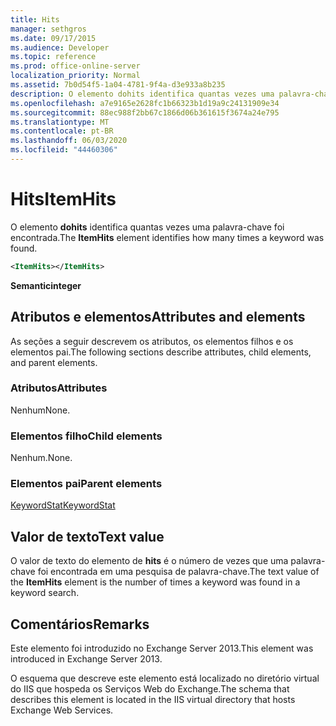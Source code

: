 ```yaml
---
title: Hits
manager: sethgros
ms.date: 09/17/2015
ms.audience: Developer
ms.topic: reference
ms.prod: office-online-server
localization_priority: Normal
ms.assetid: 7b0d54f5-1a04-4781-9f4a-d3e933a8b235
description: O elemento dohits identifica quantas vezes uma palavra-chave foi encontrada.
ms.openlocfilehash: a7e9165e2628fc1b66323b1d19a9c24131909e34
ms.sourcegitcommit: 88ec988f2bb67c1866d06b361615f3674a24e795
ms.translationtype: MT
ms.contentlocale: pt-BR
ms.lasthandoff: 06/03/2020
ms.locfileid: "44460306"
---
```

# <a name="itemhits"></a><span data-ttu-id="b0f68-103">Hits</span><span class="sxs-lookup"><span data-stu-id="b0f68-103">ItemHits</span></span>

<span data-ttu-id="b0f68-104">O elemento **dohits** identifica quantas vezes uma palavra-chave foi encontrada.</span><span class="sxs-lookup"><span data-stu-id="b0f68-104">The **ItemHits** element identifies how many times a keyword was found.</span></span> 
  
```XML
<ItemHits></ItemHits>
```

 <span data-ttu-id="b0f68-105">**Semantic**</span><span class="sxs-lookup"><span data-stu-id="b0f68-105">**integer**</span></span>
## <a name="attributes-and-elements"></a><span data-ttu-id="b0f68-106">Atributos e elementos</span><span class="sxs-lookup"><span data-stu-id="b0f68-106">Attributes and elements</span></span>

<span data-ttu-id="b0f68-107">As seções a seguir descrevem os atributos, os elementos filhos e os elementos pai.</span><span class="sxs-lookup"><span data-stu-id="b0f68-107">The following sections describe attributes, child elements, and parent elements.</span></span>
  
### <a name="attributes"></a><span data-ttu-id="b0f68-108">Atributos</span><span class="sxs-lookup"><span data-stu-id="b0f68-108">Attributes</span></span>

<span data-ttu-id="b0f68-109">Nenhum</span><span class="sxs-lookup"><span data-stu-id="b0f68-109">None.</span></span>
  
### <a name="child-elements"></a><span data-ttu-id="b0f68-110">Elementos filho</span><span class="sxs-lookup"><span data-stu-id="b0f68-110">Child elements</span></span>

<span data-ttu-id="b0f68-111">Nenhum.</span><span class="sxs-lookup"><span data-stu-id="b0f68-111">None.</span></span>
  
### <a name="parent-elements"></a><span data-ttu-id="b0f68-112">Elementos pai</span><span class="sxs-lookup"><span data-stu-id="b0f68-112">Parent elements</span></span>

[<span data-ttu-id="b0f68-113">KeywordStat</span><span class="sxs-lookup"><span data-stu-id="b0f68-113">KeywordStat</span></span>](keywordstat.md)
  
## <a name="text-value"></a><span data-ttu-id="b0f68-114">Valor de texto</span><span class="sxs-lookup"><span data-stu-id="b0f68-114">Text value</span></span>

<span data-ttu-id="b0f68-115">O valor de texto do elemento de **hits** é o número de vezes que uma palavra-chave foi encontrada em uma pesquisa de palavra-chave.</span><span class="sxs-lookup"><span data-stu-id="b0f68-115">The text value of the **ItemHits** element is the number of times a keyword was found in a keyword search.</span></span> 
  
## <a name="remarks"></a><span data-ttu-id="b0f68-116">Comentários</span><span class="sxs-lookup"><span data-stu-id="b0f68-116">Remarks</span></span>

<span data-ttu-id="b0f68-117">Este elemento foi introduzido no Exchange Server 2013.</span><span class="sxs-lookup"><span data-stu-id="b0f68-117">This element was introduced in Exchange Server 2013.</span></span>
  
<span data-ttu-id="b0f68-118">O esquema que descreve este elemento está localizado no diretório virtual do IIS que hospeda os Serviços Web do Exchange.</span><span class="sxs-lookup"><span data-stu-id="b0f68-118">The schema that describes this element is located in the IIS virtual directory that hosts Exchange Web Services.</span></span>
  

